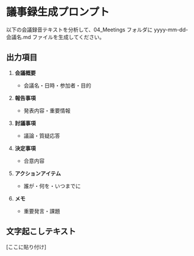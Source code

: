 # 議事録生成プロンプト

以下の会議録音テキストを分析して、04_Meetings フォルダに yyyy-mm-dd-会議名.md ファイルを生成してください。

## 出力項目

1. **会議概要**
    - 会議名・日時・参加者・目的

2. **報告事項**
    - 発表内容・重要情報

3. **討議事項**
    - 議論・質疑応答

4. **決定事項**
    - 合意内容

5. **アクションアイテム**
    - 誰が・何を・いつまでに

6. **メモ**
    - 重要発言・課題

## 文字起こしテキスト

[ここに貼り付け]
